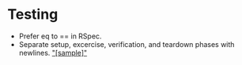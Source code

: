 # Testing

* Prefer eq to == in RSpec.
* Separate setup, excercise, verification, and teardown phases with newlines. ["[sample]"](https://github.com/qontak-dev/guides/blob/master/style/testing/four_phase_test.md)
